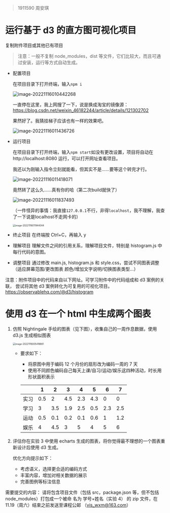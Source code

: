 > 1911590 周安琪

# 运行基于 d3 的直方图可视化项目

复制附件项目或其他已有项目

> 注意：一般不复制 node_modules，dist 等文件，它们比较大，而且可通过安装，运行等方式自动生成。

- 配置项目

  在项目目录下打开终端，输入`npm i `

  ![image-20221116010442268](C:/Users/16834/Desktop/notebook4/%E6%95%B0%E6%8D%AE%E5%8F%AF%E8%A7%86%E5%8C%96%E4%BD%9C%E4%B8%9A/%E4%BD%9C%E4%B8%9A4/image-20221116010442268.png)

  一直停在这里，我上网搜了一下，说是换成淘宝的镜像源：https://blog.csdn.net/weixin_46182244/article/details/121302702

  果然好了。我猜挂梯子应该也有一样的效果吧。

  ![image-20221116011436726](C:/Users/16834/Desktop/notebook4/%E6%95%B0%E6%8D%AE%E5%8F%AF%E8%A7%86%E5%8C%96%E4%BD%9C%E4%B8%9A/%E4%BD%9C%E4%B8%9A4/image-20221116011436726.png)

- 运行项目

  在项目目录下打开终端，输入`npm start`如没有更改设置，项目将自动在 http://localhost:8080 运行，可以打开网址查看项目。 

  我还以为刚输入指令立刻就能看，但其实不是……要等这个转完才行。

  ![image-20221116011418071](C:/Users/16834/Desktop/notebook4/%E6%95%B0%E6%8D%AE%E5%8F%AF%E8%A7%86%E5%8C%96%E4%BD%9C%E4%B8%9A/%E4%BD%9C%E4%B8%9A4/image-20221116011418071.png)

  竟然转了这么久……真有你的哈（第二次build就快了）

  ![image-20221116011837493](C:/Users/16834/Desktop/notebook4/%E6%95%B0%E6%8D%AE%E5%8F%AF%E8%A7%86%E5%8C%96%E4%BD%9C%E4%B8%9A/%E4%BD%9C%E4%B8%9A4/image-20221116011837493.png)

  （一件怪异的事情：我直接`127.0.0.1`不行，非得`localhost`，我不理解，我查了一下说是localhost不走网卡的）

  <img src="C:/Users/16834/Desktop/notebook4/%E6%95%B0%E6%8D%AE%E5%8F%AF%E8%A7%86%E5%8C%96%E4%BD%9C%E4%B8%9A/%E4%BD%9C%E4%B8%9A4/image-20221116011944044.png" alt="image-20221116011944044" style="zoom: 50%;" />

- 终止项目 在终端按 Ctrl+C，再输入 y 

- 理解项目 理解文件之间的引用关系，理解项目文件，特别是 histogram.js 中每行代码的意图。

- 调整项目 通过修改 main.js, histogram.js 和 style.css，尝试不同图表调整（适应屏幕范围/更改图表 颜色/增加文字说明/切换图表类型…） 

注意：附件项目中的代码来自以下网址。可学习附件中的代码组成和 d3 案例的关联， 尝试将其他 d3 案例转化为可复用的可视化项目。 https://observablehq.com/@d3/histogram

# 使用 d3 在一个 html 中生成两个图表

1. 仿照 Nightingale 手绘的图表（见下图），收集自己的一周作息数据，使用 d3.js 生成相似图表

   <img src="C:/Users/16834/Desktop/notebook4/%E6%95%B0%E6%8D%AE%E5%8F%AF%E8%A7%86%E5%8C%96%E4%BD%9C%E4%B8%9A/%E4%BD%9C%E4%B8%9A4/image-20221116005416661-16685312569631.png" alt="image-20221116005416661" style="zoom:50%;" />

   - 要求如下： 

     - 将原图中用于编码 12 个月份的扇形改为编码一周的 7 天
     - 使用不同颜色编码自己每天上课/自习/运动/娱乐这四种活动，时长用形状面积表示

     |      | 1    | 2    | 3    | 4    | 5    | 6    | 7    |
     | ---- | ---- | ---- | ---- | ---- | ---- | ---- | ---- |
     | 实习 | 0.5  | 2    | 4.5  | 2.3  | 4.3  | 0    | 0    |
     | 学习 | 3    | 3.5  | 1.9  | 2.5  | 0.5  | 2.3  | 2.5  |
     | 运动 | 0.5  | 0.1  | 0.2  | 0.1  | 0.6  | 1    | 1.2  |
     | 娱乐 | 4    | 4.5  | 3    | 5    | 4    | 5    | 6    |

2. 评估你在实验 3 中使用 echarts 生成的图表，将你觉得最不理想的一个图表重新设计后使用 d3 生成。

   优化方向提示如下： 

   - 考虑语义，选择更合适的编码方式 
   - 丰富内容，增加对相关数据的展示 
   - 完善图例等标注信息

需要提交的内容： 请将包含项目文件（包括 src，package.json 等，但不包括 node_modules）打包成一个被命 名为 学号+姓名（实验 4） 的 zip 文件，在 11.19（周六）结束之前发送至课程公邮 （vis_wxm@163.com）